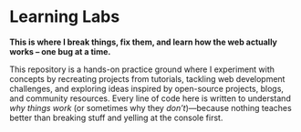 # Learning Labs

**This is where I break things, fix them, and learn how the web actually works – one bug at a time.**  

This repository is a hands-on practice ground where I experiment with concepts by recreating projects from tutorials, tackling web development challenges, and exploring ideas inspired by open-source projects, blogs, and community resources. Every line of code here is written to understand *why things work* (or sometimes why they *don’t*)—because nothing teaches better than breaking stuff and yelling at the console first.  



